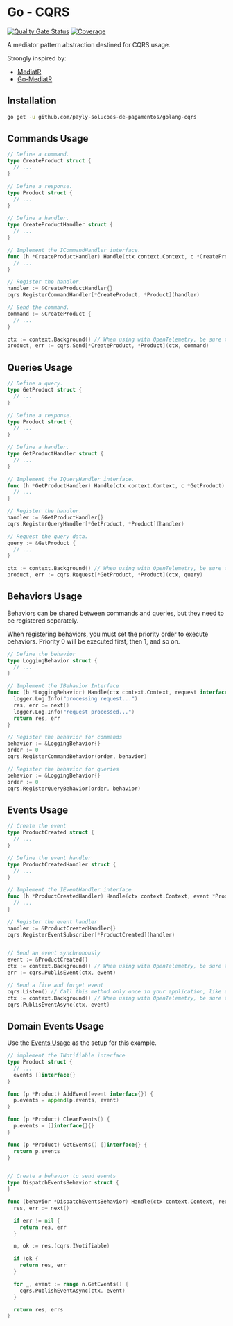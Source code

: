 # Go - CQRS

[![Quality Gate Status](https://sonarcloud.io/api/project_badges/measure?project=payly-solucoes-de-pagamentos_golang-cqrs&metric=alert_status)](https://sonarcloud.io/summary/new_code?id=payly-solucoes-de-pagamentos_golang-cqrs) [![Coverage](https://sonarcloud.io/api/project_badges/measure?project=payly-solucoes-de-pagamentos_golang-cqrs&metric=coverage)](https://sonarcloud.io/summary/new_code?id=payly-solucoes-de-pagamentos_golang-cqrs)

A mediator pattern abstraction destined for CQRS usage.

Strongly inspired by:

- [MediatR](https://github.com/jbogard/MediatR)
- [Go-MediatR](https://github.com/mehdihadeli/Go-MediatR)

## Installation

```bash
go get -u github.com/payly-solucoes-de-pagamentos/golang-cqrs
```

## Commands Usage

```go
// Define a command.
type CreateProduct struct {
  // ...
}

// Define a response.
type Product struct {
  // ...
}

// Define a handler.
type CreateProductHandler struct {
  // ...
}

// Implement the ICommandHandler interface.
func (h *CreateProductHandler) Handle(ctx context.Context, c *CreateProduct) (*Product, error) {
  // ...
}

// Register the handler.
handler := &CreateProductHandler{}
cqrs.RegisterCommandHandler[*CreateProduct, *Product](handler)

// Send the command.
command := &CreateProduct {
  // ...
}

ctx := context.Background() // When using with OpenTelemetry, be sure to use the received context to propagate it.
product, err := cqrs.Send[*CreateProduct, *Product](ctx, command)
```

## Queries Usage

```go
// Define a query.
type GetProduct struct {
  // ...
}

// Define a response.
type Product struct {
  // ...
}

// Define a handler.
type GetProductHandler struct {
  // ...
}

// Implement the IQueryHandler interface.
func (h *GetProductHandler) Handle(ctx context.Context, c *GetProduct) (*Product, error) {
  // ...
}

// Register the handler.
handler := &GetProductHandler{}
cqrs.RegisterQueryHandler[*GetProduct, *Product](handler)

// Request the query data.
query := &GetProduct {
  // ...
}

ctx := context.Background() // When using with OpenTelemetry, be sure to use the received context to propagate it.
product, err := cqrs.Request[*GetProduct, *Product](ctx, query)
```

## Behaviors Usage

Behaviors can be shared between commands and queries, but they need to be registered separately.

When registering behaviors, you must set the priority order to execute behaviors.
Priority 0 will be executed first, then 1, and so on.

```go
// Define the behavior
type LoggingBehavior struct {
  // ...
}

// Implement the IBehavior Interface
func (b *LoggingBehavior) Handle(ctx context.Context, request interface{}, next cqrs.NextFunc) (interface{}, error) {
  logger.Log.Info("processing request...")
  res, err := next()
  logger.Log.Info("request processed...")
  return res, err
}

// Register the behavior for commands
behavior := &LoggingBehavior{}
order := 0
cqrs.RegisterCommandBehavior(order, behavior)

// Register the behavior for queries
behavior := &LoggingBehavior{}
order := 0
cqrs.RegisterQueryBehavior(order, behavior)
```

## Events Usage

```go
// Create the event
type ProductCreated struct {
  // ...
}

// Define the event handler
type ProductCreatedHandler struct {
  // ...
}

// Implement the IEventHandler interface
func (h *ProductCreatedHandler) Handle(ctx context.Context, event *ProductCreated) error {
  // ...
}

// Register the event handler
handler := &ProductCreatedHandler{}
cqrs.RegisterEventSubscriber[*ProductCreated](handler)


// Send an event synchronously
event := &ProductCreated{}
ctx := context.Background() // When using with OpenTelemetry, be sure to use the received context to propagate it.
err := cqrs.PublisEvent(ctx, event)

// Send a fire and forget event
cqrs.Listen() // Call this method only once in your application, like at main.go
ctx := context.Background() // When using with OpenTelemetry, be sure to use the received context to propagate it.
cqrs.PublisEventAsync(ctx, event)
```

## Domain Events Usage

Use the [Events Usage](#events-usage) as the setup for this example.

```go
// implement the INotifiable interface
type Product struct {
  // ...
  events []interface{}
}

func (p *Product) AddEvent(event interface{}) {
  p.events = append(p.events, event)
}

func (p *Product) ClearEvents() {
  p.events = []interface{}{}
}

func (p *Product) GetEvents() []interface{} {
  return p.events
}


// Create a behavior to send events
type DispatchEventsBehavior struct {
}

func (behavior *DispatchEventsBehavior) Handle(ctx context.Context, request interface{}, next cqrs.NextFunc) (interface{}, error) {
  res, err := next()

  if err != nil {
    return res, err
  }

  n, ok := res.(cqrs.INotifiable)

  if !ok {
    return res, err
  }

  for _, event := range n.GetEvents() {
    cqrs.PublishEventAsync(ctx, event)
  }

  return res, errs
}
```